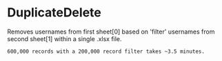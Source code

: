 # DuplicateDelete

Removes usernames from first sheet[0] based on 'filter' usernames from second sheet[1] within a single .xlsx file.

```
600,000 records with a 200,000 record filter takes ~3.5 minutes.
```
